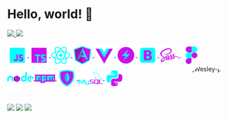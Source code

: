# Hello, world! 👋

<div align="left">
  <a href="https://github.com/wesley-azevedo">
  <img height="160em" src="https://github-readme-stats.vercel.app/api?username=wesley-azevedo&show_icons=true&theme=tokyonight&include_all_commits=true&count_private=true"/>
  <img height="160em" src="https://github-readme-stats.vercel.app/api/top-langs/?username=wesley-azevedo&layout=compact&langs_count=7&theme=tokyonight"/>
</div>

<div style="display: inline_block"><br>
  <img align="center" alt="JavaScript" height="46" src="https://raw.githubusercontent.com/wesley-azevedo/wesley-azevedo/70c9cac9f543ef69d2bcb6fbcdbaa6eedaa8e89d/icons8-javascript.svg">
  <img align="center" alt="TypeScript" height="46" src="https://raw.githubusercontent.com/wesley-azevedo/wesley-azevedo/e49b06197a4b1981fc3891638c09bf79539c8c90/icons8-typescript.svg">
  <img align="center" alt="React Native" height="46" src="https://raw.githubusercontent.com/wesley-azevedo/wesley-azevedo/e49b06197a4b1981fc3891638c09bf79539c8c90/icons8-react-native.svg">
   <img align="center" alt="Angular" height="46" src="https://raw.githubusercontent.com/wesley-azevedo/wesley-azevedo/cc7f2909fc5acf8137f5683209ead0d1604add9f/icons8-angularjs.svg">
   <img align="center" alt="Vue-Js" height="46" src="https://raw.githubusercontent.com/wesley-azevedo/wesley-azevedo/b5b002ff7f01b880c9d32af46649b725fc94a49f/icons8-vue-js.svg">
  <img align="center" alt="Chakra-UI" height="46" src="https://raw.githubusercontent.com/wesley-azevedo/wesley-azevedo/45eeb294d72e0ac9af3fb3c603995cb44fecacca/icons8-chakra-ui.svg">
  <img align="center" alt="BootStrap" height="46" src="https://raw.githubusercontent.com/wesley-azevedo/wesley-azevedo/3fceee24ebf0db1e3faf636d52030ae34420a422/icons8-bootstrap_.svg">
  <img align="center" alt="Sass" height="46" src="https://raw.githubusercontent.com/wesley-azevedo/wesley-azevedo/b5b002ff7f01b880c9d32af46649b725fc94a49f/icons8-sass.svg">
  <img align="center" alt="Figma" height="46" src="https://raw.githubusercontent.com/wesley-azevedo/wesley-azevedo/b5b002ff7f01b880c9d32af46649b725fc94a49f/icons8-figma.svg">
  <img align="center" alt="Node-Js" height="60" src="https://raw.githubusercontent.com/wesley-azevedo/wesley-azevedo/9bf8abab471d47fed68b70e90c96c556d3cab45b/icons8-nodejs.svg">
  <img align="center" alt="npm" height="46" src="https://raw.githubusercontent.com/wesley-azevedo/wesley-azevedo/9bf8abab471d47fed68b70e90c96c556d3cab45b/icons8-npm.svg">
  <img align="center" alt="Mongo-DB" height="46" src="https://raw.githubusercontent.com/wesley-azevedo/wesley-azevedo/b5b002ff7f01b880c9d32af46649b725fc94a49f/icons8-mongodb.svg">
  <img align="center" alt="MySQL" height="56" src="https://raw.githubusercontent.com/wesley-azevedo/wesley-azevedo/b5b002ff7f01b880c9d32af46649b725fc94a49f/icons8-mysql-logo.svg">
  <img align="center" alt="Python" height="46" src="https://raw.githubusercontent.com/wesley-azevedo/wesley-azevedo/9bf8abab471d47fed68b70e90c96c556d3cab45b/icons8-python.svg">
 <img align="right" alt="Wesley-pic" height="150" style="border-radius:50px;" src="https://i.ibb.co/ZLKVrnn/Logotipo-Wesley-Azevedo.png">
</div>
  
  ##

<div>
  <a href="https://www.linkedin.com/in/wesley-azevedo/" target="_blank"><img src="https://img.shields.io/badge/linkedin-00ffff?style=for-the-badge&logo=linkedin&logoColor=black" target="_blank"></a>
  <a href="mailto:contato@wesleyazevedo.pro.br" target="_blank"><img src="https://img.shields.io/badge/Gmail-e221f4?style=for-the-badge&logo=gmail&logoColor=white" target="_blank"></a>
  <a href="https://www.instagram.com/wesleysazevedo/" target="_blank"><img src="https://img.shields.io/badge/instagram-00ffff?style=for-the-badge&logo=instagram&logoColor=black" target="_blank"></a>
</div>

